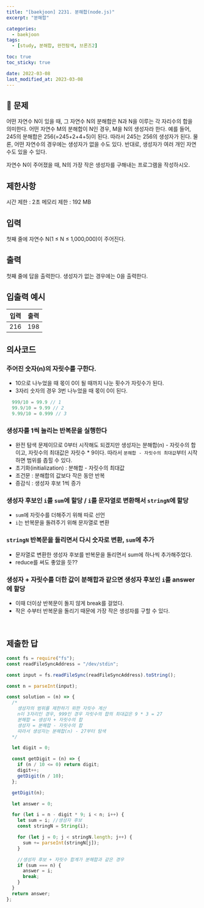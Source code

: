 ```yaml
---
title: "[baekjoon] 2231. 분해합(node.js)"
excerpt: "분해합"

categories:
  - baekjoon
tags:
  - [study, 분해합, 완전탐색, 브론즈2]

toc: true
toc_sticky: true

date: 2022-03-08
last_modified_at: 2023-03-08
---
```


## 🤔 문제

어떤 자연수 N이 있을 때, 그 자연수 N의 분해합은 N과 N을 이루는 각 자리수의 합을 의미한다. 어떤 자연수 M의 분해합이 N인 경우, M을 N의 생성자라 한다. 예를 들어, 245의 분해합은 256(=245+2+4+5)이 된다. 따라서 245는 256의 생성자가 된다. 물론, 어떤 자연수의 경우에는 생성자가 없을 수도 있다. 반대로, 생성자가 여러 개인 자연수도 있을 수 있다.

자연수 N이 주어졌을 때, N의 가장 작은 생성자를 구해내는 프로그램을 작성하시오.

## 제한사항

시간 제한 : 2초
메모리 제한 : 192 MB

## 입력

첫째 줄에 자연수 N(1 ≤ N ≤ 1,000,000)이 주어진다.

## 출력

첫째 줄에 답을 출력한다. 생성자가 없는 경우에는 0을 출력한다.

## 입출력 예시

| 입력 | 출력 |
| ---- | ---- |
| 216  | 198  |

## 의사코드

### 주어진 숫자(n)의 자릿수를 구한다.

- 10으로 나누었을 때 몫이 0이 될 때까지 나눈 횟수가 자릿수가 된다.
- 3자리 숫자의 경우 3번 나누었을 때 몫이 0이 된다.

```javascript
  999/10 = 99.9 // 1
  99.9/10 = 9.99 // 2
  9.99/10 = 0.999 // 3
```

### 생성자를 1씩 늘리는 반복문을 실행한다

- 완전 탐색 문제이므로 0부터 시작해도 되겠지만 생성자는 분해합(n) - 자릿수의 합이고, 자릿수의 최대값은 자릿수 \* 9이다. 따라서 `분해합 - 자릿수의 최대값`부터 시작하면 범위를 좁힐 수 있다.
- 초기화(initialization) : 분해합 - 자릿수의 최대값
- 조건문 : 분해합의 값보다 작은 동안 반복
- 증감식 : 생성자 후보 1씩 증가

### 생성자 후보인 `i`를 `sum`에 할당 / `i`를 문자열로 변환해서 `stringN`에 할당

- `sum`에 자릿수를 더해주기 위해 따로 선언
- `i`는 반복문을 돌려주기 위해 문자열로 변환

### `stringN` 반복문을 돌리면서 다시 숫자로 변환, `sum`에 추가

- 문자열로 변환한 생성자 후보를 반복문을 돌리면서 sum에 하나씩 추가해주었다.
- reduce를 써도 좋았을 듯??

### 생성자 + 자릿수를 더한 값이 분해합과 같으면 생성자 후보인 `i`를 answer에 할당

- 이때 더이상 반복문이 돌지 않게 break를 걸었다.
- 작은 수부터 반복문을 돌리기 때문에 가장 작은 생성자를 구할 수 있다.

<br/>

## 제출한 답

```javascript
const fs = require("fs");
const readFileSyncAddress = "/dev/stdin";

const input = fs.readFileSync(readFileSyncAddress).toString();

const n = parseInt(input);

const solution = (n) => {
  /*
    생성자의 범위를 제한하기 위한 자릿수 계산
    n이 3자리인 경우, 999인 경우 자릿수의 합의 최대값은 9 * 3 = 27
    분해합 = 생성자 + 자릿수의 합
    생성자 = 분해합 - 자릿수의 합
    따라서 생성자는 분해합(n) - 27부터 탐색
  */

  let digit = 0;

  const getDigit = (n) => {
    if (n / 10 <= 0) return digit;
    digit++;
    getDigit(n / 10);
  };

  getDigit(n);

  let answer = 0;

  for (let i = n - digit * 9; i < n; i++) {
    let sum = i; //생성자 후보
    const stringN = String(i);

    for (let j = 0; j < stringN.length; j++) {
      sum += parseInt(stringN[j]);
    }

    //생성자 후보 + 자릿수 합계가 분해합과 같은 경우
    if (sum === n) {
      answer = i;
      break;
    }
  }
  return answer;
};
```
